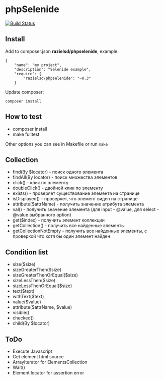 # phpSelenide

[![Build Status](https://travis-ci.org/razielsd/phpSelenide.svg?branch=master)](https://travis-ci.org/razielsd/phpSelenide)

## Install
Add to composer.json __razielsd/phpselenide__, example:
```
{
    "name": "my project",
    "description": "Selenide example",
    "require": {
        "razielsd/phpselenide": "~0.3"
    }

```
Update composer:
```
composer install
```

## How to test
* composer install
* make fulltest

Other options you can see in Makefile or run `make`


## Collection
* find(By $locator) - поиск одного элемента
* findAll(By locator) - поиск множества элементов
* click() - клик по элементу
* doubleClick() - двойной клик по элементу
* exists() - проверяет существование элемента на странице
* isDisplayed() - проверяет, что элемент виден на странице
* attribute($attrName) - получить значение атрибута элемента
* val() - получить значение элемента (для input - @value, для select - @value выбранного option)
* get($index) - получить элемент коллекции
* getCollection() - получить все найденные элементы
* getCollectionNotEmpty - получить все найденные элементы, с проверкой что хотя бы один элемент найден

## Condition list
* size($size)
* sizeGreaterThen($size)
* sizeGreaterThenOrEqual($size)
* sizeLessThen($size)
* sizeLessThenOrEqual($size)
* text($text)
* withText($text)
* value($value)
* attribute($attrName, $value)
* visible()
* checked()
* child(By $locator)

## ToDo
* Execute Javascript
* Get element html source
* ArrayIterator for ElementsCollection
* Wait()
* Element locator for assertion error
